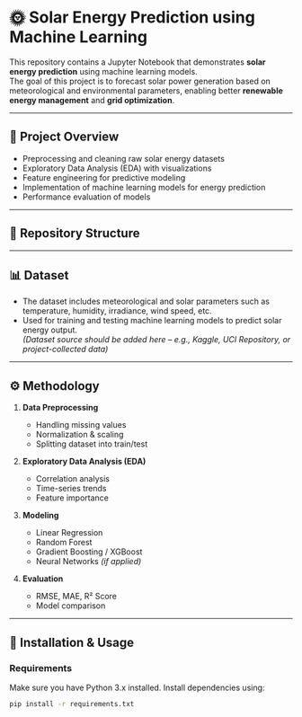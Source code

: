 # 🌞 Solar Energy Prediction using Machine Learning

This repository contains a Jupyter Notebook that demonstrates **solar energy prediction** using machine learning models.  
The goal of this project is to forecast solar power generation based on meteorological and environmental parameters, enabling better **renewable energy management** and **grid optimization**.

---

## 📌 Project Overview
- Preprocessing and cleaning raw solar energy datasets  
- Exploratory Data Analysis (EDA) with visualizations  
- Feature engineering for predictive modeling  
- Implementation of machine learning models for energy prediction  
- Performance evaluation of models  

---

## 📂 Repository Structure

---

## 📊 Dataset
- The dataset includes meteorological and solar parameters such as temperature, humidity, irradiance, wind speed, etc.  
- Used for training and testing machine learning models to predict solar energy output.  
*(Dataset source should be added here – e.g., Kaggle, UCI Repository, or project-collected data)*  

---

## ⚙️ Methodology
1. **Data Preprocessing**
   - Handling missing values  
   - Normalization & scaling  
   - Splitting dataset into train/test  

2. **Exploratory Data Analysis (EDA)**
   - Correlation analysis  
   - Time-series trends  
   - Feature importance  

3. **Modeling**
   - Linear Regression  
   - Random Forest  
   - Gradient Boosting / XGBoost  
   - Neural Networks *(if applied)*  

4. **Evaluation**
   - RMSE, MAE, R² Score  
   - Model comparison  

---

## 🚀 Installation & Usage
### Requirements
Make sure you have Python 3.x installed. Install dependencies using:
```bash
pip install -r requirements.txt

